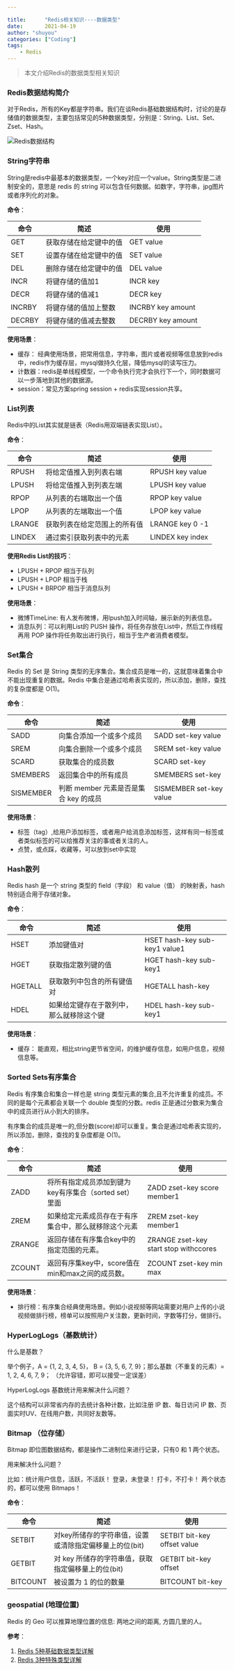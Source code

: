 ```yaml
---

title:      "Redis相关知识----数据类型"
date:       2021-04-19
author: "shuyou"
categories: ["Coding"]
tags:
    - Redis
---
```


>本文介绍Redis的数据类型相关知识

### Redis数据结构简介
对于Redis，所有的Key都是字符串。我们在谈Redis基础数据结构时，讨论的是存储值的数据类型，主要包括常见的5种数据类型，分别是：String、List、Set、Zset、Hash。

![Redis数据结构](https://img-blog.csdnimg.cn/202104192159585.png?x-oss-process=image,type_ZmFuZ3poZW5naGVpdGk,shadow_10,text_aHR0cHM6Ly9ibG9nLmNzZG4ubmV0L0NhcnJvdFpzeQ==,size_16,color_FFFFFF,t_70)
### String字符串
String是redis中最基本的数据类型，一个key对应一个value。String类型是二进制安全的，意思是 redis 的 string 可以包含任何数据。如数字，字符串，jpg图片或者序列化的对象。

**命令**：

|命令| 简述 | 使用 |
|----|----|----|
| GET | 获取存储在给定键中的值 | GET value |
| SET | 设置存储在给定键中的值	 | SET value |
| DEL | 删除存储在给定键中的值	 | DEL value |
| INCR| 将键存储的值加1 | INCR key |
| DECR| 将键存储的值减1 | DECR key |
| INCRBY| 将键存储的值加上整数 | INCRBY key amount |
| DECRBY| 将键存储的值减去整数 | DECRBY key amount |

**使用场景**：

 - 缓存： 经典使用场景，把常用信息，字符串，图片或者视频等信息放到redis中，redis作为缓存层，mysql做持久化层，降低mysql的读写压力。
 - 计数器：redis是单线程模型，一个命令执行完才会执行下一个，同时数据可以一步落地到其他的数据源。
 - session：常见方案spring session + redis实现session共享。

### List列表
Redis中的List其实就是链表（Redis用双端链表实现List）。

**命令**：

|命令| 简述 | 使用 |
|----|----|----|
| RPUSH |将给定值推入到列表右端 | RPUSH key value |
| LPUSH | 将给定值推入到列表左端	 |LPUSH  key value |
| RPOP| 从列表的右端取出一个值 | RPOP key value |
| LPOP| 从列表的左端取出一个值 | LPOP key value |
| LRANGE| 获取列表在给定范围上的所有值 | LRANGE key 0 -1 |
| LINDEX| 通过索引获取列表中的元素 | LINDEX key index |

**使用Redis List的技巧**：

 - LPUSH + RPOP 相当于队列
 - LPUSH + LPOP 相当于栈
 - LPUSH + BRPOP 相当于消息队列

**使用场景**：

 - 微博TimeLine: 有人发布微博，用lpush加入时间轴，展示新的列表信息。
 - 消息队列：可以利用List的 PUSH 操作，将任务存放在List中，然后工作线程再用 POP 操作将任务取出进行执行，相当于生产者消费者模型。

### Set集合
Redis 的 Set 是 String 类型的无序集合。集合成员是唯一的，这就意味着集合中不能出现重复的数据。Redis 中集合是通过哈希表实现的，所以添加，删除，查找的复杂度都是 O(1)。

**命令**：

|命令| 简述 | 使用 |
|----|----|----|
| SADD |向集合添加一个或多个成员 | SADD set-key value |
| SREM |向集合删除一个或多个成员| SREM set-key value |
| SCARD | 获取集合的成员数	 |SCARD set-key|
| SMEMBERS| 返回集合中的所有成员 | SMEMBERS set-key|
| SISMEMBER| 判断 member 元素是否是集合 key 的成员 | SISMEMBER set-key value |

**使用场景**：

 - 标签（tag）,给用户添加标签，或者用户给消息添加标签，这样有同一标签或者类似标签的可以给推荐关注的事或者关注的人。
 - 点赞，或点踩，收藏等，可以放到set中实现

### Hash散列
Redis hash 是一个 string 类型的 field（字段） 和 value（值） 的映射表，hash 特别适合用于存储对象。

**命令**：

|命令| 简述 | 使用 |
|----|----|----|
| HSET|添加键值对 | HSET hash-key sub-key1 value1 |
| HGET| 获取指定散列键的值	 |HGET hash-key sub-key1  |
| HGETALL| 获取散列中包含的所有键值对 | HGETALL hash-key |
| HDEL| 如果给定键存在于散列中，那么就移除这个键 | HDEL hash-key sub-key1|

**使用场景**：

 - 缓存： 能直观，相比string更节省空间，的维护缓存信息，如用户信息，视频信息等。

### Sorted Sets有序集合
Redis 有序集合和集合一样也是 string 类型元素的集合,且不允许重复的成员。不同的是每个元素都会关联一个 double 类型的分数。redis 正是通过分数来为集合中的成员进行从小到大的排序。

有序集合的成员是唯一的,但分数(score)却可以重复。集合是通过哈希表实现的，所以添加，删除，查找的复杂度都是 O(1)。

**命令**：

|命令| 简述 | 使用 |
|----|----|----|
| ZADD|将所有指定成员添加到键为key有序集合（sorted set）里面 | ZADD zset-key score member1|
| ZREM| 如果给定元素成员存在于有序集合中，那么就移除这个元素	 |ZREM zset-key member1 |
| ZRANGE| 返回存储在有序集合key中的指定范围的元素。| ZRANGE zset-key start stop withccores |
| ZCOUNT | 返回有序集key中，score值在min和max之间的成员数。  | ZCOUNT zset-key min max|

**使用场景**：

 - 排行榜：有序集合经典使用场景。例如小说视频等网站需要对用户上传的小说视频做排行榜，榜单可以按照用户关注数，更新时间，字数等打分，做排行。


### HyperLogLogs（基数统计）
什么是基数？

 举个例子，A = {1, 2, 3, 4, 5}， B = {3, 5, 6, 7, 9}；那么基数（不重复的元素）= 1, 2, 4, 6, 7, 9； （允许容错，即可以接受一定误差） 

HyperLogLogs 基数统计用来解决什么问题？ 

这个结构可以非常省内存的去统计各种计数，比如注册 IP 数、每日访问 IP 数、页面实时UV、在线用户数，共同好友数等。

### Bitmap （位存储）
Bitmap 即位图数据结构，都是操作二进制位来进行记录，只有0 和 1 两个状态。

用来解决什么问题？

比如：统计用户信息，活跃，不活跃！ 登录，未登录！ 打卡，不打卡！ 两个状态的，都可以使用 Bitmaps！

**命令**：

|命令| 简述 | 使用 |
|----|----|----|
| SETBIT|对key所储存的字符串值，设置或清除指定偏移量上的位(bit)  | SETBIT bit-key offset value|
| GETBIT| 对 key 所储存的字符串值，获取指定偏移量上的位(bit) |GETBIT bit-key offset |
| BITCOUNT| 被设置为 1 的位的数量| BITCOUNT bit-key |

### geospatial (地理位置)
Redis 的 Geo 可以推算地理位置的信息: 两地之间的距离, 方圆几里的人。


**参考**：

 1. [Redis 5种基础数据类型详解](https://www.pdai.tech/md/db/nosql-redis/db-redis-data-types.html)
 2. [Redis 3种特殊类型详解](https://www.pdai.tech/md/db/nosql-redis/db-redis-data-type-special.html)
